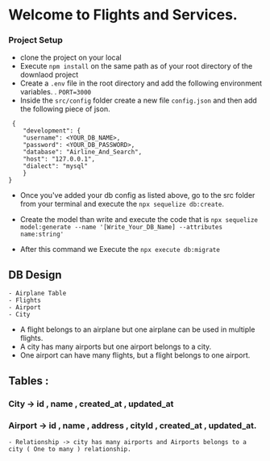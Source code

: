 # Welcome to Flights and Services.

### Project Setup

- clone the project on your local
- Execute `npm install` on the same path as of your root directory of the downlaod project
- Create a `.env` file in the root directory and add the following environment variables.
  . `PORT=3000`
- Inside the `src/config` folder create a new file `config.json` and then add the following piece of json.

```
 {
    "development": {
    "username": <YOUR_DB_NAME>,
    "password": <YOUR_DB_PASSWORD>,
    "database": "Airline_And_Search",
    "host": "127.0.0.1",
    "dialect": "mysql"
    }
}
```

- Once you've added your db config as listed above, go to the src folder from your terminal and execute the `npx sequelize db:create`.
- Create the model than write and execute the code that is `npx sequelize model:generate --name '[Write_Your_DB_Name] --attributes name:string'`

- After this command we Execute the `npx execute db:migrate`

## DB Design

    - Airplane Table
    - Flights
    - Airport
    - City

- A flight belongs to an airplane but one airplane can be used in multiple flights.
- A city has many airports but one airport belongs to a city.
- One airport can have many flights, but a flight belongs to one airport.

## Tables :

### City -> id , name , created_at , updated_at

### Airport -> id , name , address , cityId , created_at , updated_at.

    - Relationship -> city has many airports and Airports belongs to a city ( One to many ) relationship.
